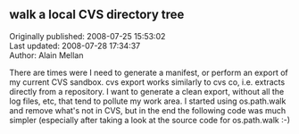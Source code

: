 ## walk a local CVS directory tree  
Originally published: 2008-07-25 15:53:02  
Last updated: 2008-07-28 17:34:37  
Author: Alain Mellan  
  
There are times were I need to generate a manifest, or perform an export of my current CVS sandbox. cvs export works similarly to cvs co, i.e. extracts directly from a repository. I want to generate a clean export, without all the log files, etc, that tend to pollute my work area. I started using os.path.walk and remove what's not in CVS, but in the end the following code was much simpler (especially after taking a look at the source code for os.path.walk :-)